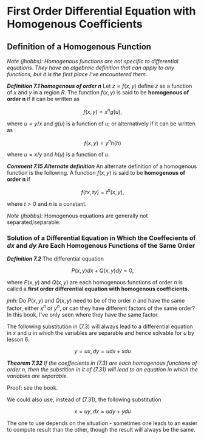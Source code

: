 # First Order Differential Equation with Homogenous Coefficients

## Definition of a Homogenous Function

*Note (jhobbs): Homogenous functions are not specific to differential equations. They have an algebraic definition that can apply to any functions, but it is the first place I've encountered them.*

***Definition 7.1 homogenous of order n***
Let $z = f(x,y)$ define $z$ as a function of $x$ and $y$ in a region $R$. The function $f(x,y)$ is said to be **homogenous of order n** if it can be written as

$$f(x,y) = x^ng(u), \tag{7.11}$$

where $u = y/x$ and $g(u)$ is a function of $u$; or alternatively if it can be written as

$$ f(x,y) = y^nh(h) \tag{7.12}$$

where $u = x/y$ and $h(u)$ is a function of $u$.

***Comment 7.15 Alternate definition***
An alternate definition of a homogenous function is the following. A function $f(x,y)$ is said to be **homogenous of order n** if

$$ f(tx,ty) = t^n(x,y), \tag{7.16} $$

where $t > 0$ and $n$ is a constant.

*Note (jhobbs):* Homogenous equations are generally not separated/separable.

### Solution of a Differential Equation in Which the Coeffecients of $dx$ and $dy$ Are Each Homogenous Functions of the Same Order

***Definition 7.2***
The differential equation

$$ P(x,y)dx + Q(x,y)dy = 0, \tag{7.3} $$

where $P(x,y)$ and $Q(x,y)$ are each homogenous functions of order $n$ is called a **first order differential equation with homogenous coefficients.**

*jmh*: Do $P(x,y)$ and $Q(x,y)$ need to be of the order $n$ and have the same factor, either $x^n$ or $y^n$, or can they have different factors of the same order? In this book, I've only seen where they have the same factor.

The following substitution in (7.3) will always lead to a differential equation in $x$ and $u$ in which the variables are separable and hence solvable for $u$ by lesson 6.

$$ y = ux, dy = udx + xdu \tag{7.31} $$

***Theorem 7.32***
*If the coeffecients in (7.3) are each homogenous functions of order n, then the substition in it of (7.31) will lead to an equation in which the variables are separable.*

Proof: see the book.

We could also use, instead of (7.31), the following substitution

$$ x = uy, dx = udy + ydu \tag{7.33} $$

The one to use depends on the situation - sometimes one leads to an easier to compute result than the other, though the result will always be the same.
